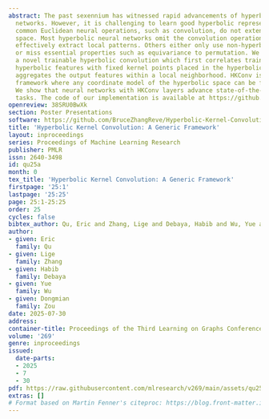 ```yaml
---
abstract: The past sexennium has witnessed rapid advancements of hyperbolic neural
  networks. However, it is challenging to learn good hyperbolic representations since
  common Euclidean neural operations, such as convolution, do not extend to the hyperbolic
  space. Most hyperbolic neural networks omit the convolution operation and cannot
  effectively extract local patterns. Others either only use non-hyperbolic convolution,
  or miss essential properties such as equivariance to permutation. We propose HKConv,
  a novel trainable hyperbolic convolution which first correlates trainable local
  hyperbolic features with fixed kernel points placed in the hyperbolic space, then
  aggregates the output features within a local neighborhood. HKConv is a generic
  framework where any coordinate model of the hyperbolic space can be flexibly used.
  We show that neural networks with HKConv layers advance state-of-the-art in various
  tasks. The code of our implementation is available at https://github.com/BruceZhangReve/Hyperbolic-Kernel-Convolution
openreview: 38SRU0BwXk
section: Poster Presentations
software: https://github.com/BruceZhangReve/Hyperbolic-Kernel-Convolution
title: 'Hyperbolic Kernel Convolution: A Generic Framework'
layout: inproceedings
series: Proceedings of Machine Learning Research
publisher: PMLR
issn: 2640-3498
id: qu25a
month: 0
tex_title: 'Hyperbolic Kernel Convolution: A Generic Framework'
firstpage: '25:1'
lastpage: '25:25'
page: 25:1-25:25
order: 25
cycles: false
bibtex_author: Qu, Eric and Zhang, Lige and Debaya, Habib and Wu, Yue and Zou, Dongmian
author:
- given: Eric
  family: Qu
- given: Lige
  family: Zhang
- given: Habib
  family: Debaya
- given: Yue
  family: Wu
- given: Dongmian
  family: Zou
date: 2025-07-30
address:
container-title: Proceedings of the Third Learning on Graphs Conference
volume: '269'
genre: inproceedings
issued:
  date-parts:
  - 2025
  - 7
  - 30
pdf: https://raw.githubusercontent.com/mlresearch/v269/main/assets/qu25a/qu25a.pdf
extras: []
# Format based on Martin Fenner's citeproc: https://blog.front-matter.io/posts/citeproc-yaml-for-bibliographies/
---
```

